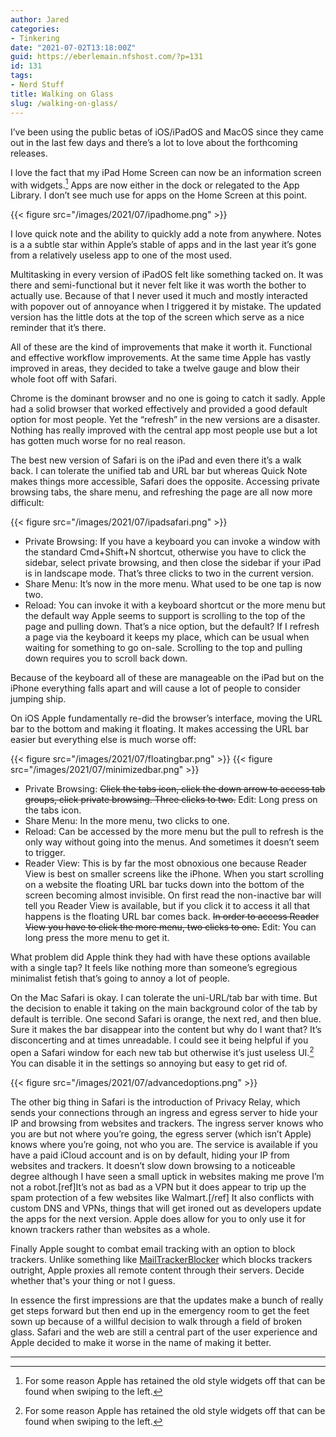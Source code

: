 ```yaml
---
author: Jared
categories:
- Tinkering
date: "2021-07-02T13:18:00Z"
guid: https://eberlemain.nfshost.com/?p=131
id: 131
tags:
- Nerd Stuff
title: Walking on Glass
slug: /walking-on-glass/
---
```

I’ve been using the public betas of iOS/iPadOS and MacOS since they came out in the last few days and there’s a lot to love about the forthcoming releases.

I love the fact that my iPad Home Screen can now be an information screen with widgets.[^1] Apps are now either in the dock or relegated to the App Library. I don’t see much use for apps on the Home Screen at this point.

{{< figure src="/images/2021/07/ipadhome.png" >}}

I love quick note and the ability to quickly add a note from anywhere. Notes is a a subtle star within Apple’s stable of apps and in the last year it’s gone from a relatively useless app to one of the most used.

Multitasking in every version of iPadOS felt like something tacked on. It was there and semi-functional but it never felt like it was worth the bother to actually use. Because of that I never used it much and mostly interacted with popover out of annoyance when I triggered it by mistake. The updated version has the little dots at the top of the screen which serve as a nice reminder that it’s there.

All of these are the kind of improvements that make it worth it. Functional and effective workflow improvements. At the same time Apple has vastly improved in areas, they decided to take a twelve gauge and blow their whole foot off with Safari.

Chrome is the dominant browser and no one is going to catch it sadly. Apple had a solid browser that worked effectively and provided a good default option for most people. Yet the “refresh” in the new versions are a disaster. Nothing has really improved with the central app most people use but a lot has gotten much worse for no real reason.

The best new version of Safari is on the iPad and even there it’s a walk back. I can tolerate the unified tab and URL bar but whereas Quick Note makes things more accessible, Safari does the opposite. Accessing private browsing tabs, the share menu, and refreshing the page are all now more difficult:

{{< figure src="/images/2021/07/ipadsafari.png" >}}

- Private Browsing: If you have a keyboard you can invoke a window with the standard Cmd+Shift+N shortcut, otherwise you have to click the sidebar, select private browsing, and then close the sidebar if your iPad is in landscape mode. That’s three clicks to two in the current version.
- Share Menu: It’s now in the more menu. What used to be one tap is now two.
- Reload: You can invoke it with a keyboard shortcut or the more menu but the default way Apple seems to support is scrolling to the top of the page and pulling down. That’s a nice option, but the default? If I refresh a page via the keyboard it keeps my place, which can be usual when waiting for something to go on-sale. Scrolling to the top and pulling down requires you to scroll back down.

Because of the keyboard all of these are manageable on the iPad but on the iPhone everything falls apart and will cause a lot of people to consider jumping ship.

On iOS Apple fundamentally re-did the browser’s interface, moving the URL bar to the bottom and making it floating. It makes accessing the URL bar easier but everything else is much worse off:

{{< figure src="/images/2021/07/floatingbar.png" >}}
{{< figure src="/images/2021/07/minimizedbar.png" >}}

- Private Browsing: <s>Click the tabs icon, click the down arrow to access tab groups, click private browsing. Three clicks to two.</s> Edit: Long press on the tabs icon.
- Share Menu: In the more menu, two clicks to one.
- Reload: Can be accessed by the more menu but the pull to refresh is the only way without going into the menus. And sometimes it doesn’t seem to trigger.
- Reader View: This is by far the most obnoxious one because Reader View is best on smaller screens like the iPhone. When you start scrolling on a website the floating URL bar tucks down into the bottom of the screen becoming almost invisible. On first read the non-inactive bar will tell you Reader View is available, but if you click it to access it all that happens is the floating URL bar comes back. <s>In order to access Reader View you have to click the more menu, two clicks to one.</s> Edit: You can long press the more menu to get it.

What problem did Apple think they had with have these options available with a single tap? It feels like nothing more than someone’s egregious minimalist fetish that’s going to annoy a lot of people.

On the Mac Safari is okay. I can tolerate the uni-URL/tab bar with time. But the decision to enable it taking on the main background color of the tab by default is terrible. One second Safari is orange, the next red, and then blue. Sure it makes the bar disappear into the content but why do I want that? It’s disconcerting and at times unreadable. I could see it being helpful if you open a Safari window for each new tab but otherwise it’s just useless UI.[^1] You can disable it in the settings so annoying but easy to get rid of.

{{< figure src="/images/2021/07/advancedoptions.png" >}}

The other big thing in Safari is the introduction of Privacy Relay, which sends your connections through an ingress and egress server to hide your IP and browsing from websites and trackers. The ingress server knows who you are but not where you’re going, the egress server (which isn’t Apple) knows where you’re going, not who you are. The service is available if you have a paid iCloud account and is on by default, hiding your IP from websites and trackers. It doesn’t slow down browsing to a noticeable degree although I have seen a small uptick in websites making me prove I’m not a robot.[ref]It’s not as bad as a VPN but it does appear to trip up the spam protection of a few websites like Walmart.[/ref] It also conflicts with custom DNS and VPNs, things that will get ironed out as developers update the apps for the next version. Apple does allow for you to only use it for known trackers rather than websites as a whole.

Finally Apple sought to combat email tracking with an option to block trackers. Unlike something like [MailTrackerBlocker](https://apparition47.github.io/MailTrackerBlocker/) which blocks trackers outright, Apple proxies all remote content through their servers. Decide whether that's your thing or not I guess.

In essence the first impressions are that the updates make a bunch of really get steps forward but then end up in the emergency room to get the feet sown up because of a willful decision to walk through a field of broken glass. Safari and the web are still a central part of the user experience and Apple decided to make it worse in the name of making it better.

--- 
[^1]: For some reason Apple has retained the old style widgets off that can be found when swiping to the left.
[^2]: The background tabs change to the front tab’s color, so an ESPN tab that changes the bar to red when at the front recedes into blackness if you visit the *Washington Post*.
